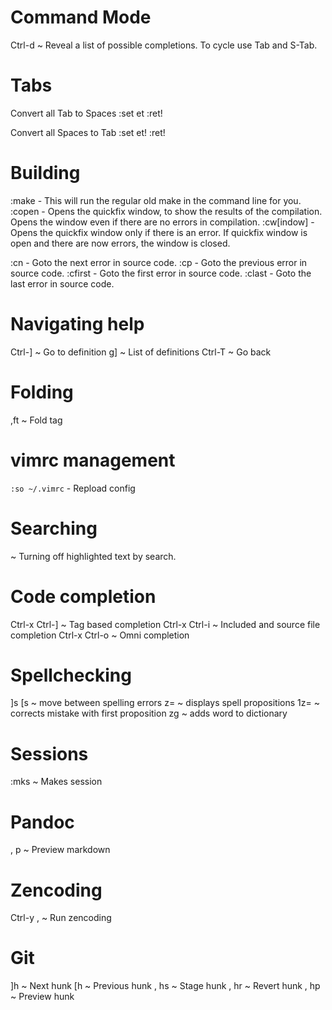 Command Mode
============

Ctrl-d
 ~ Reveal a list of possible completions. To cycle use Tab and S-Tab.

Tabs
====

Convert all Tab to Spaces
    :set et
    :ret!

Convert all Spaces to Tab
    :set et!
    :ret!

Building
========
:make - This will run the regular old make in the command line for you.
:copen - Opens the quickfix window, to show the results of the compilation. Opens the window even if there are no errors in compilation.
:cw[indow] - Opens the quickfix window only if there is an error. If quickfix window is open and there are now errors, the window is closed.

:cn - Goto the next error in source code.
:cp - Goto the previous error in source code.
:cfirst - Goto the first error in source code.
:clast - Goto the last error in source code.

Navigating help
===============
Ctrl-]
 ~ Go to definition
g]
 ~ List of definitions
Ctrl-T
 ~ Go back

Folding
=======
,ft
 ~  Fold tag

vimrc management
================
`:so ~/.vimrc` - Repload config

Searching
=========
<leader><space> 
  ~ Turning off highlighted text by search.

Code completion
===============
Ctrl-x Ctrl-]
 ~ Tag based completion
Ctrl-x Ctrl-i
 ~ Included and source file completion
Ctrl-x Ctrl-o
 ~ Omni completion


Spellchecking
=============

]s [s
  ~ move between spelling errors
z=
  ~ displays spell propositions
1z=
  ~ corrects mistake with first proposition
zg
  ~ adds word to dictionary

Sessions
========
:mks
  ~ Makes session

Pandoc
======
, p
  ~ Preview markdown 

Zencoding
=========
Ctrl-y ,
  ~ Run zencoding

Git
===
]h
  ~ Next hunk
[h
  ~ Previous hunk
, hs
  ~ Stage hunk
, hr
  ~ Revert hunk
, hp
  ~ Preview hunk
